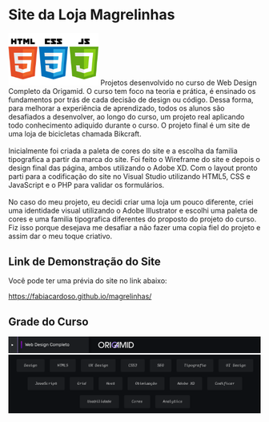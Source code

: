 # Site da Loja Magrelinhas 
<img src="/img-readme/front-end-stack.png" width="180">
Projetos desenvolvido no curso de Web Design Completo da Origamid. 
O curso tem foco na teoria e prática, é ensinado os fundamentos por trás de cada decisão de design ou código. Dessa forma, para melhorar a experiência de aprendizado, todos os alunos são desafiados a desenvolver, ao longo do curso, um projeto real aplicando todo conhecimento adiquido durante o curso. O projeto final é um site de uma loja de bicicletas chamada Bikcraft. 
<br>
<br>
Inicialmente foi criada a paleta de cores do site e a escolha da familia tipografica a partir da marca do site. Foi feito o Wireframe do site e depois o design final das página, ambos utilizando o Adobe XD. Com o layout pronto parti para a codificação do site no Visual Studio utilizando HTML5, CSS e JavaScript e o PHP para validar os formulários.
<br>
<br>
No caso do meu projeto, eu decidi criar uma loja um pouco diferente, criei uma identidade visual utilizando o Adobe Illustrator e escolhi uma paleta de cores e uma familia tipografica diferentes do proposto do projeto do curso. Fiz isso porque desejava me desafiar a não fazer uma copia fiel do projeto e assim dar o meu toque criativo.  
<br>

## Link de Demonstração do Site

Você pode ter uma prévia do site no link abaixo:

https://fabiacardoso.github.io/magrelinhas/
<br>


## Grade do Curso
<img src="/img-readme/grade-curso-01.PNG">
<img src="/img-readme/grade-curso.PNG">



